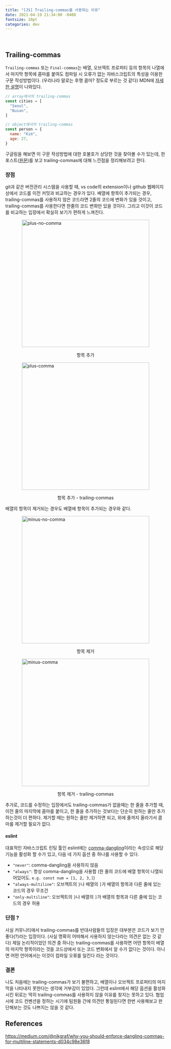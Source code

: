 ```yaml
---
title: "[JS] Trailing-commas를 사용하는 이유"
date: 2021-04-19 21:34:00 -0400
fontsize: 10pt
categories: dev
---
```


<br>

## Trailing-commas

`Trailing-commas` 또는 `Final-commas`는 배열, 오브젝트 프로퍼티 등의 항목의 나열에서 마지막 항목에 콤마를 붙여도 컴파일 시 오류가 없는 자바스크립트의 특성을 이용한 구문 작성방법이다. (우리나라 말로는 후행 콤마? 정도로 부르는 것 같다) MDN에 [자세한 설명](https://developer.mozilla.org/ko/docs/Web/JavaScript/Reference/Trailing_commas)이 나와있다.  
```javascript
// array에서의 trailing-commas
const cities = [
  "Seoul",
  "Busan",
]

// object에서의 trailing-commas
const person = {
  name: "Kim",
  age: 27,
}
```

구글링을 해보면 이 구문 작성방법에 대한 호불호가 상당한 것을 찾아볼 수가 있는데, 한 포스트([원문](https://medium.com/@nikgraf/why-you-should-enforce-dangling-commas-for-multiline-statements-d034c98e36f8))를 보고 trailing-commas에 대해 느낀점을 정리해보려고 한다.

### 장점  

git과 같은 버전관리 시스템을 사용할 때, vs code의 extension이나 github 웹페이지 상에서 코드를 이전 커밋과 비교하는 경우가 있다. 배열에 항목이 추가되는 경우, trailing-commas를 사용하지 않은 코드라면 2줄의 코드에 변화가 있을 것이고, trailing-commas를 사용한다면 한줄의 코드 변화만 있을 것이다. 그리고 이것이 코드를 비교하는 입장에서 확실히 보기가 편하게 느껴진다.

<style>
		img { display: block; margin: 0px auto; }
</style>

<img src="https://user-images.githubusercontent.com/50684454/115234147-ad7dea80-a153-11eb-893d-b3318d844ac6.png" width="400em" alt="plus-no-comma"/>
<p style="text-align: center;">항목 추가</p>

<img src="https://user-images.githubusercontent.com/50684454/115234503-0fd6eb00-a154-11eb-9562-c4be88e24586.png" width="400em" alt="plus-comma">
<p style="text-align: center;">항목 추가 - trailing-commas</p>

배열의 항목이 제거되는 경우도 배열에 항목이 추가되는 경우와 같다.

<img src="https://user-images.githubusercontent.com/50684454/115234285-d0a89a00-a153-11eb-9d3f-c9bf157a3985.png" width="400em" alt="minus-no-comma">
<p style="text-align: center;">항목 제거</p>

<img src="https://user-images.githubusercontent.com/50684454/115234531-18c7bc80-a154-11eb-935f-a232579e5dcf.png" width="400em" alt="minus-comma">
<p style="text-align: center;">항목 제거 - trailing-commas</p>

추가로, 코드를 수정하는 입장에서도 trailing-commas가 없을때는 한 줄을 추가할 때, 이전 줄의 마지막에 콤마를 붙이고, 한 줄을 추가하는 것보다는 단순히 원하는 줄만 추가하는것이 더 편하다. 제거할 때는 원하는 줄만 제거하면 되고, 위에 줄까지 올라가서 콤마를 제거할 필요가 없다.  

#### eslint  

대표적인 자바스크립트 린팅 툴인 eslint에는 [comma-dangling](https://eslint.org/docs/rules/comma-dangle)이라는 속성으로 해당 기능을 활성화 할 수가 있고, 다음 네 가지 옵션 중 하나를 사용할 수 있다.  

* `"never"`: comma-dangling을 사용하지 않음
* `"always"`: 항상 comma-dangling을 사용함 (한 줄의 코드에 배열 항목이 나열되어있어도. `e.g. const num = [1, 2, 3,]`)
* `"always-multiline"`: 오브젝트의 `}`나 배열의 `]`가 배열의 항목과 다른 줄에 있는 코드의 경우 무조건
* `"only-multiline"`: 오브젝트의 `}`나 배열의 `]`가 배열의 항목과 다른 줄에 있는 코드의 경우 허용

### 단점 ?  

사실 커뮤니티에서 trailing-commas를 반대사람들의 입장은 대부분은 코드가 보기 안좋다(?)라는 입장이다. (사실 명확히 어떠해서 사용하지 않는다라는 의견은 없는 것 같다) 제일 논리적이었던 의견 중 하나는 trailing-commas를 사용하면 어떤 항목이 배열의 마지막 항목이라는 것을 코드상에서 또는 코드 변화에서 알 수가 없다는 것이다. 아니면 어떤 언어에서는 이것이 컴파일 오류를 일킨다 라는 것이다.

### 결론

나도 처음에는 trailing-commas가 보기 불편하고, 배열이나 오브젝트 프로퍼티의 마지막을 나타내지 못한다는 생각에 거부감이 있었다. 그런데 eslint에서 해당 옵션을 활성화 시킨 뒤로는 딱히 trailing-commas를 사용하지 않을 이유를 찾지는 못하고 있다. 협업시에 코드 컨벤션을 정하는 시기에 팀원들 간에 의견만 통일된다면 한번 사용해보고 판단해보는 것도 나쁘지는 않을 것 같다.

## References

<https://medium.com/@nikgraf/why-you-should-enforce-dangling-commas-for-multiline-statements-d034c98e36f8>